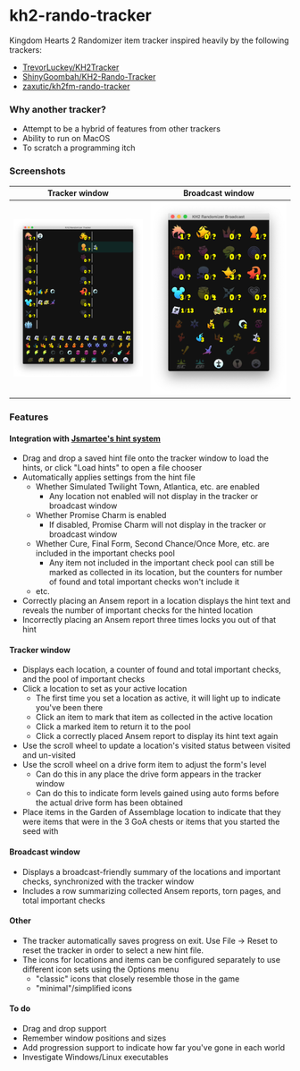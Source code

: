 # kh2-rando-tracker

Kingdom Hearts 2 Randomizer item tracker inspired heavily by the following trackers:

- [TrevorLuckey/KH2Tracker](https://github.com/TrevorLuckey/KH2Tracker)
- [ShinyGoombah/KH2-Rando-Tracker](https://github.com/ShinyGoombah/KH2-Rando-Tracker)
- [zaxutic/kh2fm-rando-tracker](https://github.com/zaxutic/kh2fm-rando-tracker)

### Why another tracker?

- Attempt to be a hybrid of features from other trackers
- Ability to run on MacOS
- To scratch a programming itch

### Screenshots

Tracker window                | Broadcast window
:-----------------------------:|:---------------------------------:
![Tracker](TrackerWindow.png) | ![Broadcast](BroadcastWindow.png)

### Features

#### Integration with [Jsmartee's hint system](https://jsmartee.github.io/kh2fm-hints-demo/)

- Drag and drop a saved hint file onto the tracker window to load the hints, or click "Load hints" to open a file
  chooser
- Automatically applies settings from the hint file
  - Whether Simulated Twilight Town, Atlantica, etc. are enabled
    - Any location not enabled will not display in the tracker or broadcast window
  - Whether Promise Charm is enabled
    - If disabled, Promise Charm will not display in the tracker or broadcast window
  - Whether Cure, Final Form, Second Chance/Once More, etc. are included in the important checks pool
    - Any item not included in the important check pool can still be marked as collected in its location, but the
      counters for number of found and total important checks won't include it
  - etc.
- Correctly placing an Ansem report in a location displays the hint text and reveals the number of important checks for
  the hinted location
- Incorrectly placing an Ansem report three times locks you out of that hint

#### Tracker window

- Displays each location, a counter of found and total important checks, and the pool of important checks
- Click a location to set as your active location
  - The first time you set a location as active, it will light up to indicate you've been there
  - Click an item to mark that item as collected in the active location
  - Click a marked item to return it to the pool
  - Click a correctly placed Ansem report to display its hint text again
- Use the scroll wheel to update a location's visited status between visited and un-visited
- Use the scroll wheel on a drive form item to adjust the form's level
  - Can do this in any place the drive form appears in the tracker window
  - Can do this to indicate form levels gained using auto forms before the actual drive form has been obtained
- Place items in the Garden of Assemblage location to indicate that they were items that were in the 3 GoA chests or
  items that you started the seed with

#### Broadcast window

- Displays a broadcast-friendly summary of the locations and important checks, synchronized with the tracker window
- Includes a row summarizing collected Ansem reports, torn pages, and total important checks

#### Other

- The tracker automatically saves progress on exit. Use File -> Reset to reset the tracker in order to select a new hint
  file.
- The icons for locations and items can be configured separately to use different icon sets using the Options menu
  - "classic" icons that closely resemble those in the game
  - "minimal"/simplified icons

#### To do

- Drag and drop support
- Remember window positions and sizes
- Add progression support to indicate how far you've gone in each world
- Investigate Windows/Linux executables
